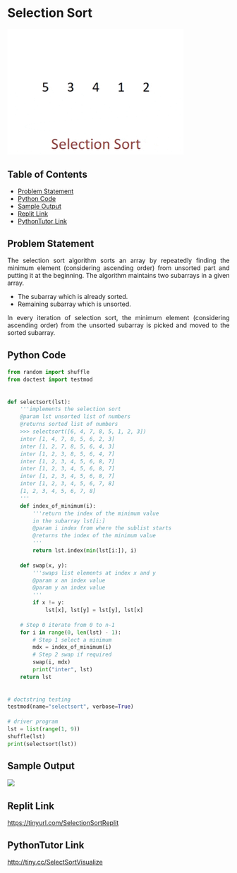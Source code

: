 # Selection Sort

<img src="./img/selectionsort.gif" style="width:400px;" class="center"/>

## Table of Contents

- [Problem Statement](#problem-statement)
- [Python Code](#python-code)
- [Sample Output](#Sample-Output)
- [Replit Link](#replit-link)
- [PythonTutor Link](#pythontutor-link)


## Problem Statement

<div align="justify"> <p> The selection sort algorithm sorts an array by repeatedly finding the minimum element (considering ascending order) from unsorted part and putting it at the beginning. The algorithm maintains two subarrays in a given array. </div></p>

* The subarray which is already sorted. 
* Remaining subarray which is unsorted.

<div align="justify"> <p>In every iteration of selection sort, the minimum element (considering ascending order) from the unsorted subarray is picked and moved to the sorted subarray. </div></p>




## Python Code

```python
from random import shuffle
from doctest import testmod


def selectsort(lst):
    '''implements the selection sort
    @param lst unsorted list of numbers
    @returns sorted list of numbers
    >>> selectsort([6, 4, 7, 8, 5, 1, 2, 3])
    inter [1, 4, 7, 8, 5, 6, 2, 3]
    inter [1, 2, 7, 8, 5, 6, 4, 3]
    inter [1, 2, 3, 8, 5, 6, 4, 7]
    inter [1, 2, 3, 4, 5, 6, 8, 7]
    inter [1, 2, 3, 4, 5, 6, 8, 7]
    inter [1, 2, 3, 4, 5, 6, 8, 7]
    inter [1, 2, 3, 4, 5, 6, 7, 8]
    [1, 2, 3, 4, 5, 6, 7, 8]
    '''
    def index_of_minimum(i):
        '''return the index of the minimum value
        in the subarray lst[i:]
        @param i index from where the sublist starts
        @returns the index of the minimum value
        '''
        return lst.index(min(lst[i:]), i)

    def swap(x, y):
        '''swaps list elements at index x and y
        @param x an index value
        @param y an index value
        '''
        if x != y:
            lst[x], lst[y] = lst[y], lst[x]

    # Step 0 iterate from 0 to n-1
    for i in range(0, len(lst) - 1):
        # Step 1 select a minimum
        mdx = index_of_minimum(i)
        # Step 2 swap if required
        swap(i, mdx)
        print("inter", lst)
    return lst


# doctstring testing
testmod(name="selectsort", verbose=True)

# driver program
lst = list(range(1, 9))
shuffle(lst)
print(selectsort(lst))

```

## Sample Output
<img src=".img/OPSelectSort.PNG" style="width:400px;" class="center"/>

## Replit Link
https://tinyurl.com/SelectionSortReplit

## PythonTutor Link

http://tiny.cc/SelectSortVisualize
